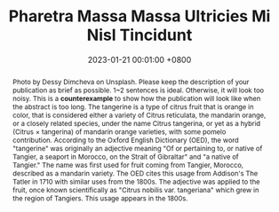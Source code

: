 ---
title:          "Pharetra Massa Massa Ultricies Mi Nisl Tincidunt"
date:           2023-01-21 00:01:00 +0800
selected:       true
pub:            "International Conference on Learning Representations (ICLR)"
pub_date:       "2023"
semantic_scholar_id: 11ac0b5634a282f1a0da204b98e7473d8b480dfb
abstract: >-
  Photo by Dessy Dimcheva on Unsplash. Please keep the description of your publication as brief as possible. 1~2 sentences is ideal. Otherwise, it will look too noisy. This is a <strong>counterexample</strong> to show how the publication will look like when the abstract is too long.
  The tangerine is a type of citrus fruit that is orange in color, that is considered either a variety of Citrus reticulata, the mandarin orange, or a closely related species, under the name Citrus tangerina, or yet as a hybrid (Citrus × tangerina) of mandarin orange varieties, with some pomelo contribution.
  According to the Oxford English Dictionary (OED), the word "tangerine" was originally an adjective meaning "Of or pertaining to, or native of Tangier, a seaport in Morocco, on the Strait of Gibraltar" and "a native of Tangier." The name was first used for fruit coming from Tangier, Morocco, described as a mandarin variety. The OED cites this usage from Addison's The Tatler in 1710 with similar uses from the 1800s. The adjective was applied to the fruit, once known scientifically as "Citrus nobilis var. tangeriana" which grew in the region of Tangiers. This usage appears in the 1800s.

cover:          /assets/images/covers/cover2.jpg
authors:
  - "Jiahang Li *"
  - "John Doe *#"
  - "Robert White *"
  - "James Wang"
  - "XXX #"
links:
  Paper: https://www.biorxiv.org 
  Code: https://github.com/luost26/academic-homepage
  Arxiv: https://github.com/luost26/academic-homepage
  Website: https://github.com/luost26/academic-homepage
  Demo: https://www.biorxiv.org

---